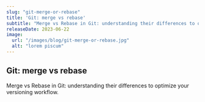 ```yaml
---
slug: "git-merge-or-rebase"
title: 'Git: merge vs rebase'
subtitle: "Merge vs Rebase in Git: understanding their differences to optimize your versioning workflow."
releaseDate: 2023-06-22
image:
  url: "/images/blog/git-merge-or-rebase.jpg"
  alt: "lorem piscum"
---
```


## Git: merge vs rebase

Merge vs Rebase in Git: understanding their differences to optimize your versioning workflow.
